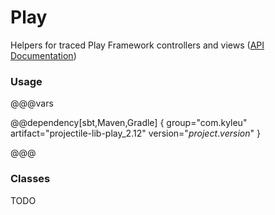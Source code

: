 # Play

Helpers for traced Play Framework controllers and views ([API Documentation](../api/projectile-lib-play/com/kyleu/projectile/index.html))

### Usage

@@@vars

@@dependency[sbt,Maven,Gradle] {
  group="com.kyleu"
  artifact="projectile-lib-play_2.12"
  version="$project.version$"
}

@@@

### Classes

TODO
